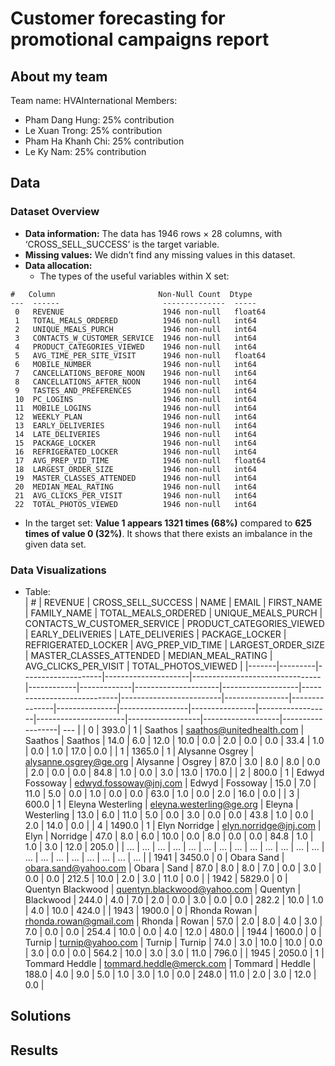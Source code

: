 # Customer forecasting for promotional campaigns report

## About my team
Team name: HVAInternational 
Members:
- Pham Dang Hung: 25% contribution
- Le Xuan Trong: 25% contribution
- Pham Ha Khanh Chi: 25% contribution
- Le Ky Nam: 25% contribution

## Data

### Dataset Overview
- **Data information:** The data has 1946 rows × 28 columns, with ‘CROSS_SELL_SUCCESS’ is the target variable.
- **Missing values:** We didn’t find any missing values in this dataset.
- **Data allocation:**
  + The types of the useful variables within X set:
```
#   Column                       Non-Null Count  Dtype  
---  ------                       --------------  -----  
 0   REVENUE                      1946 non-null   float64
 1   TOTAL_MEALS_ORDERED          1946 non-null   int64  
 2   UNIQUE_MEALS_PURCH           1946 non-null   int64  
 3   CONTACTS_W_CUSTOMER_SERVICE  1946 non-null   int64  
 4   PRODUCT_CATEGORIES_VIEWED    1946 non-null   int64  
 5   AVG_TIME_PER_SITE_VISIT      1946 non-null   float64
 6   MOBILE_NUMBER                1946 non-null   int64  
 7   CANCELLATIONS_BEFORE_NOON    1946 non-null   int64  
 8   CANCELLATIONS_AFTER_NOON     1946 non-null   int64  
 9   TASTES_AND_PREFERENCES       1946 non-null   int64  
 10  PC_LOGINS                    1946 non-null   int64  
 11  MOBILE_LOGINS                1946 non-null   int64  
 12  WEEKLY_PLAN                  1946 non-null   int64  
 13  EARLY_DELIVERIES             1946 non-null   int64  
 14  LATE_DELIVERIES              1946 non-null   int64  
 15  PACKAGE_LOCKER               1946 non-null   int64  
 16  REFRIGERATED_LOCKER          1946 non-null   int64  
 17  AVG_PREP_VID_TIME            1946 non-null   float64
 18  LARGEST_ORDER_SIZE           1946 non-null   int64  
 19  MASTER_CLASSES_ATTENDED      1946 non-null   int64  
 20  MEDIAN_MEAL_RATING           1946 non-null   int64  
 21  AVG_CLICKS_PER_VISIT         1946 non-null   int64  
 22  TOTAL_PHOTOS_VIEWED          1946 non-null   int64 
```
  + In the target set: **Value 1 appears 1321 times (68%)** compared to **625 times of value 0 (32%)**. It shows that there exists an imbalance in the given data set.

### Data Visualizations
- Table:   
| # | REVENUE | CROSS_SELL_SUCCESS | NAME                | EMAIL                           | FIRST_NAME | FAMILY_NAME | TOTAL_MEALS_ORDERED | UNIQUE_MEALS_PURCH | CONTACTS_W_CUSTOMER_SERVICE | PRODUCT_CATEGORIES_VIEWED | EARLY_DELIVERIES | LATE_DELIVERIES | PACKAGE_LOCKER | REFRIGERATED_LOCKER | AVG_PREP_VID_TIME | LARGEST_ORDER_SIZE | MASTER_CLASSES_ATTENDED | MEDIAN_MEAL_RATING | AVG_CLICKS_PER_VISIT | TOTAL_PHOTOS_VIEWED |
|-------|---------|--------------------|---------------------|--------------------------------|------------|-------------|---------------------|-------------------|----------------------------|-------------------------|----------------|---------------|---------------|-----------------|----------------|------------------|----------------------|------------------|-------------------|------------------| --- |
| 0     | 393.0   | 1                  | Saathos             | saathos@unitedhealth.com      | Saathos    | Saathos     | 14.0                | 6.0               | 12.0                        | 10.0                    | 0.0            | 2.0           | 0.0           | 0.0                 | 33.4              | 1.0                | 0.0                      | 1.0                  | 17.0                  | 0.0                  |
| 1     | 1365.0  | 1                  | Alysanne Osgrey     | alysanne.osgrey@ge.org        | Alysanne   | Osgrey      | 87.0                | 3.0               | 8.0                         | 8.0                     | 0.0            | 2.0           | 0.0           | 0.0                 | 84.8              | 1.0                | 0.0                      | 3.0                  | 13.0                  | 170.0                |
| 2     | 800.0   | 1                  | Edwyd Fossoway      | edwyd.fossoway@jnj.com        | Edwyd      | Fossoway    | 15.0                | 7.0               | 11.0                        | 5.0                     | 0.0            | 1.0           | 0.0           | 0.0                 | 63.0              | 1.0                | 0.0                      | 2.0                  | 16.0                  | 0.0                  |
| 3     | 600.0   | 1                  | Eleyna Westerling   | eleyna.westerling@ge.org      | Eleyna     | Westerling  | 13.0                | 6.0               | 11.0                        | 5.0                     | 0.0            | 3.0           | 0.0           | 0.0                 | 43.8              | 1.0                | 0.0                      | 2.0                  | 14.0                  | 0.0                  |
| 4     | 1490.0  | 1                  | Elyn Norridge       | elyn.norridge@jnj.com         | Elyn       | Norridge    | 47.0                | 8.0               | 6.0                         | 10.0                    | 0.0            | 8.0           | 0.0           | 0.0                 | 84.8              | 1.0                | 1.0                      | 3.0                  | 12.0                  | 205.0                |
| ...   | ...     | ...                | ...                 | ...                            | ...        | ...         | ...                 | ...               | ...                         | ...                     | ...            | ...           | ...           | ...                 | ...               | ...                | ...                      | ...                  | ...                   | ...                  |
| 1941  | 3450.0  | 0                  | Obara Sand          | obara.sand@yahoo.com          | Obara      | Sand        | 87.0                | 8.0               | 8.0                         | 7.0                     | 0.0            | 3.0           | 0.0           | 0.0                 | 212.5             | 10.0               | 2.0                      | 3.0                  | 11.0                  | 0.0                  |
| 1942  | 5829.0  | 0                  | Quentyn Blackwood   | quentyn.blackwood@yahoo.com   | Quentyn    | Blackwood   | 244.0               | 4.0               | 7.0                         | 2.0                     | 0.0            | 3.0           | 0.0           | 0.0                 | 282.2             | 10.0               | 1.0                      | 4.0                  | 10.0                  | 424.0                |
| 1943  | 1900.0  | 0                  | Rhonda Rowan        | rhonda.rowan@gmail.com        | Rhonda     | Rowan       | 57.0                | 2.0               | 8.0                         | 4.0                     | 3.0            | 7.0           | 0.0           | 0.0                 | 254.4             | 10.0               | 0.0                      | 4.0                  | 12.0                  | 480.0                |
| 1944  | 1600.0  | 0                  | Turnip              | turnip@yahoo.com              | Turnip     | Turnip      | 74.0                | 3.0               | 10.0                        | 10.0                    | 0.0            | 3.0           | 0.0           | 0.0                 | 564.2             | 10.0               | 3.0                      | 3.0                  | 11.0                  | 796.0                |
| 1945  | 2050.0  | 1                  | Tommard Heddle      | tommard.heddle@merck.com      | Tommard    | Heddle      | 188.0               | 4.0               | 9.0                         | 5.0                     | 1.0            | 3.0           | 1.0           | 0.0                 | 248.0             | 11.0               | 2.0                      | 3.0                  | 12.0                  | 0.0                  |



## Solutions

## Results
